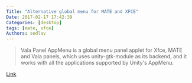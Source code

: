 ```yaml
---
Title: "Alternative global menu for MATE and XFCE"
Date: 2017-02-17 17:42:39
Categories: [desktop]
tags: [mate, xfce]
Authors: sedlav
---
```


> Vala Panel AppMenu is a global menu panel applet for Xfce, MATE and Vala panels, which uses unity-gtk-module as its backend, and it works with all the applications supported by Unity's AppMenu.

[Link](http://www.webupd8.org/2017/02/alternative-global-menu-for-mate-and.html)
